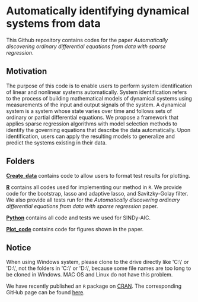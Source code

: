 # Automatically identifying dynamical systems from data

This Github repository contains codes for the paper _Automatically discovering ordinary differential equations from data with sparse regression_.

## Motivation

The purpose of this code is to enable users to perform system identification of linear and nonlinear systems automatically.
System identification refers to the process of building mathematical models of dynamical systems using measurements of the input and output signals of the system.
A dynamical system is a system whose state varies over time and follows sets of ordinary or partial differential equations.
We propose a framework that applies sparse regression algorithms with model selection methods to identify the governing equations that describe the data automatically.
Upon identification, users can apply the resulting models to generalize and predict the systems existing in their data.

## Folders

[**Create_data**](https://github.com/kevinegan31/AutomaticSparseRegression/tree/master/Data) contains code to allow users to format test results for plotting.

[**R**](https://github.com/kevinegan31/AutomaticSparseRegression/tree/master/R_Code) contains all codes used for implementing our method in `R`.
We provide code for the bootstrap, lasso and adaptive lasso, and Savitzky-Golay filter.
We also provide all tests run for the _Automatically discovering ordinary differential equations from data with sparse regression_ paper.

[**Python**](https://github.com/kevinegan31/AutomaticSparseRegression/tree/master/Python_Code) contains all code and tests we used for SINDy-AIC.

[**Plot_code**](https://github.com/kevinegan31/AutomaticSparseRegression/tree/master/Plot_Code) contains code for figures shown in the paper.

## Notice

When using Windows system, please clone to the drive directly like 'C:\\' or 'D:\\', not the folders in 'C:\\' or 'D:\\', because some file names are too long to be cloned in Windows.
MAC OS and Linux do not have this problem.

We have recently published an `R` package on [CRAN](https://cran.r-project.org/web/packages/ARGOS/index.html).
The corresponding GitHub page can be found [here](https://github.com/kevinegan31/ARGOS-Package).
